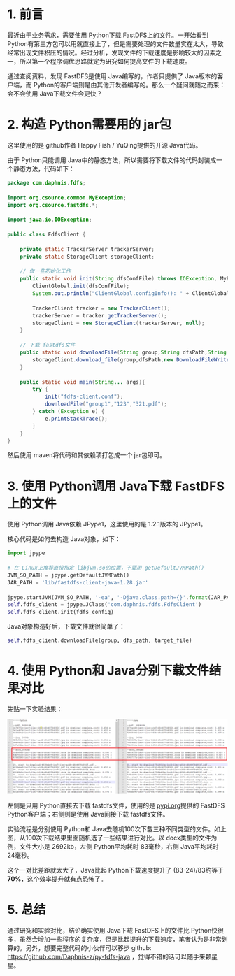 # 1. 前言

最近由于业务需求，需要使用 Python下载 FastDFS上的文件。一开始看到 Python有第三方包可以用就直接上了，但是需要处理的文件数量实在太大，导致经常出现文件积压的情况。经过分析，发现文件的下载速度是影响较大的因素之一，所以第一个程序调优思路就定为研究如何提高文件的下载速度。

通过查阅资料，发现 FastDFS是使用 Java编写的，作者只提供了 Java版本的客户端，而 Python的客户端则是由其他开发者编写的。那么一个疑问就随之而来：会不会使用 Java下载文件会更快？

# 2. 构造 Python需要用的 jar包

这里使用的是 github作者 Happy Fish / YuQing提供的开源 Java代码。

由于 Python只能调用 Java中的静态方法，所以需要将下载文件的代码封装成一个静态方法，代码如下：

```java
package com.daphnis.fdfs;

import org.csource.common.MyException;
import org.csource.fastdfs.*;

import java.io.IOException;

public class FdfsClient {

    private static TrackerServer trackerServer;
    private static StorageClient storageClient;

	// 做一些初始化工作
    public static void init(String dfsConfFile) throws IOException, MyException {
        ClientGlobal.init(dfsConfFile);
        System.out.println("ClientGlobal.configInfo(): " + ClientGlobal.configInfo());

        TrackerClient tracker = new TrackerClient();
        trackerServer = tracker.getTrackerServer();
        storageClient = new StorageClient(trackerServer, null);
    }

	// 下载 fastdfs文件
    public static void downloadFile(String group,String dfsPath,String localPath) throws IOException, MyException {
        storageClient.download_file(group,dfsPath,new DownloadFileWriter(localPath));
    }

    public static void main(String... args){
        try {
            init("fdfs-client.conf");
            downloadFile("group1","123","321.pdf");
        } catch (Exception e) {
            e.printStackTrace();
        }
    }
}
```

然后使用 maven将代码和其依赖项打包成一个 jar包即可。

# 3. 使用 Python调用 Java下载 FastDFS上的文件

使用 Python调用 Java依赖 JPype1，这里使用的是 1.2.1版本的 JPype1。

核心代码是如何去构造 Java对象，如下：

```python
import jpype

# 在 Linux上推荐直接指定 libjvm.so的位置，不要用 getDefaultJVMPath()
JVM_SO_PATH = jpype.getDefaultJVMPath()
JAR_PATH = 'lib/fastdfs-client-java-1.28.jar'

jpype.startJVM(JVM_SO_PATH, '-ea', '-Djava.class.path={}'.format(JAR_PATH))
self.fdfs_client = jpype.JClass('com.daphnis.fdfs.FdfsClient')
self.fdfs_client.init(fdfs_config)
```

Java对象构造好后，下载文件就很简单了：

```python
self.fdfs_client.downloadFile(group, dfs_path, target_file)
```

# 4. 使用 Python和 Java分别下载文件结果对比

先贴一下实验结果：

![python和java结果对比](./python和java结果对比.png)

左侧是只用 Python直接去下载 fastdfs文件，使用的是 [pypi.org](https://pypi.org/project/py3Fdfs/#modal-close)提供的 FastDFS Python客户端；右侧则是使用 Java间接下载 fastdfs文件。

实验流程是分别使用 Python和 Java去随机100次下载三种不同类型的文件。如上图，从100次下载结果里面随机选了一些结果进行对比。以 docx类型的文件为例，文件大小是 2692kb，左侧 Python平均耗时 83毫秒，右侧 Java平均耗时 24毫秒。

这个一对比差距就太大了，Java比起 Python下载速度提升了 (83-24)/83约等于 **70%**，这个效率提升就有点恐怖了。

# 5. 总结

通过研究和实验对比，结论确实使用 Java下载 FastDFS上的文件比 Python快很多，虽然会增加一些程序的复杂度，但是比起提升的下载速度，笔者认为是非常划算的。另外，想要完整代码的小伙伴可以移步 github:  https://github.com/Daphnis-z/py-fdfs-java ，觉得不错的话可以随手来颗星星。



